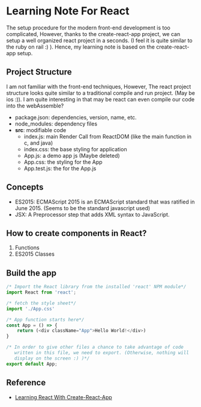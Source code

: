 # Learning Note For React
The setup procedure for the modern front-end development is too complicated, However, thanks to the create-react-app project, we can setup a well organized react project in a seconds. (I feel it is quite similar to the ruby on rail :) ). Hence, my learning note is based on the create-react-app setup.
## Project Structure
I am not familiar with the front-end techniques, However, The react project structure looks quite similar to a traditional compile and run project. (May be ios :)). I am quite interesting in that may be react can even compile our code into the webAssemble?
- package.json: dependencies, version, name, etc.
- node_modules: dependency files 
- **src**: modifiable code
  - index.js: main Render Call from ReactDOM (like the main function in c, and java)
  - index.css: the base styling for application
  - App.js: a demo app js (Maybe deleted)
  - App.css: the styling for the App
  - App.test.js: the for the App.js
## Concepts
- ES2015: ECMAScript 2015 is an ECMAScript standard that was ratified in June 2015. (Seems to be the standard javascript used)
- JSX: A Preprocessor step that adds XML syntax to JavaScript.
## How to create components in React?
1. Functions
2. ES2015 Classes
## Build the app
```javascript
/* Import the React library from the installed 'react' NPM module*/
import React from 'react';

/* fetch the style sheet*/
import './App.css'

/* App function starts here*/
const App = () => {
    return (<div className="App">Hello World!</div>)
}

/* In order to give other files a chance to take advantage of code
   written in this file, we need to export. (Otherwise, nothing will
   display on the screen :) )*/
export default App;
```
## Reference

- [Learning React With Create-React-App](https://medium.com/@diamondgfx/learning-react-with-create-react-app-part-1-a12e1833fdc#.u3deyvf5e)
